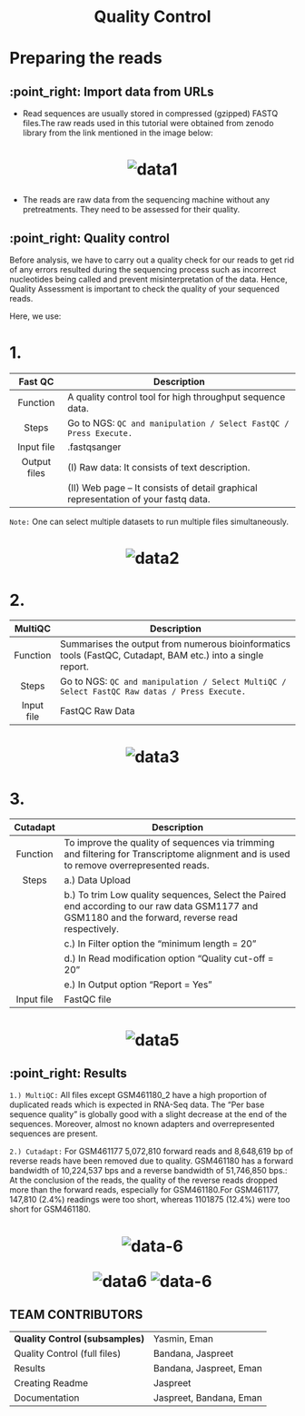 <h1 align="center"> Quality Control </h1>

# Preparing the reads
<h2> :point_right: Import data from URLs </h2>

- Read sequences are usually stored in compressed (gzipped) FASTQ files.The raw reads used in this tutorial were obtained from zenodo library from the link mentioned in the image below:


<h1 align="center"> 
  
![data1](https://user-images.githubusercontent.com/57266535/130147539-53ee007c-000f-4431-9f98-624d21b70faa.png)
</h1>

- The reads are raw data from the sequencing machine without any pretreatments. They need to be assessed for their quality.

<h2> :point_right:	Quality control </h2>

   Before analysis, we have to carry out a quality check for our reads to get rid of any errors resulted during the sequencing process such as incorrect nucleotides being called and prevent misinterpretation of the data. Hence, Quality Assessment is important to check the quality of your sequenced reads.

 Here, we use:

# 1.

|**Fast QC** | Description |
|:----------:| ------------|
| Function | A quality control tool for high throughput sequence data. |
|  Steps | Go to NGS: `QC and manipulation / Select FastQC / Press Execute.`|
|  Input file| .fastqsanger |
|  Output files | (I) Raw data: It consists of text description.|
||(II) Web page – It consists of detail graphical representation of your fastq data. |

```Note:``` One can select multiple datasets to run multiple files simultaneously.

<h1 align="center"> 
  
![data2](https://user-images.githubusercontent.com/57266535/130148312-ba648c91-1b63-4e58-bc02-37a4b610a474.png)
</h1>

# 2.

| **MultiQC** | Description |
|:----------:| ----------|
| Function | Summarises the output from numerous bioinformatics tools (FastQC, Cutadapt, BAM etc.) into a single report. |
|  Steps | Go to NGS: `QC and manipulation / Select MultiQC / Select FastQC Raw datas / Press Execute.`|
|  Input file| FastQC Raw Data |

<h1 align="center"> 
  
![data3](https://user-images.githubusercontent.com/57266535/130148318-178028ff-fe6b-48f2-bad6-5f4faac486aa.png)
</h1>

# 3.

| **Cutadapt** | Description |
|:----------:| --------------|
| Function | To improve the quality of sequences via trimming and filtering for Transcriptome alignment and is used to remove overrepresented reads.
|  Steps | a.) Data Upload |
|| b.) To trim Low quality sequences, Select the Paired end according to our raw data GSM1177 and GSM1180 and the forward, reverse read respectively.|
|| c.) In Filter option the “minimum length = 20”|
|| d.) In Read modification option “Quality cut-off = 20”|
|| e.) In Output option “Report = Yes”|
|  Input file| FastQC file |

<h1 align="center"> 
   
![data5](https://user-images.githubusercontent.com/57266535/130148319-2c116dea-c09a-492c-971f-67c6b6d1ff00.png)
</h1>

<h2> :point_right:	Results </h2> 

```1.) MultiQC:``` All files except GSM461180_2 have a high proportion of duplicated reads which is expected in RNA-Seq data. The “Per base sequence quality” is globally good with a slight decrease at the end of the sequences. Moreover, almost no known adapters and overrepresented sequences are present. </p>

```2.) Cutadapt:``` For GSM461177 5,072,810 forward reads and 8,648,619 bp of reverse reads have been removed due to quality. GSM461180 has a forward bandwidth of 10,224,537 bps and a reverse bandwidth of 51,746,850  bps.: At the conclusion of the reads, the quality of the reverse reads dropped more than the forward reads, especially for GSM461180.For GSM461177, 147,810 (2.4%) readings were too short, whereas 1101875 (12.4%) were too short for GSM461180.

<h1 align="center">   

![data-6](https://user-images.githubusercontent.com/57266535/130150826-e4c48041-8327-47df-a3f8-0a071a2bccf2.png)

![data6](https://user-images.githubusercontent.com/57266535/130153144-3aac5182-a5c5-4dff-8ca2-4644542d84c7.png)
![data-6](https://user-images.githubusercontent.com/57266535/130153081-61cfa7c7-43ac-480e-ad01-299541ae3c8c.png)
</h1>

<h2> TEAM CONTRIBUTORS </h2>
<table>
  <tr>
   <td><strong>Quality Control (subsamples)</strong>
   </td>
   <td>Yasmin, Eman
   </td>
  </tr>
  <tr>
   <td>Quality Control (full files)
   </td>
   <td> Bandana, Jaspreet
   </td>
  </tr>
  <tr>
   <td>Results
   </td>
   <td> Bandana, Jaspreet, Eman
   </td>
  </tr>
  <tr>
   <td>
Creating Readme


   </td>
   <td>Jaspreet
   </td>
  </tr>
  <tr>
   <td>
Documentation


   </td>
   <td>Jaspreet, Bandana, Eman
   </td>
  </tr>
</table>
